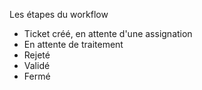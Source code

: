 

Les étapes du workflow

* Ticket créé, en attente d'une assignation
* En attente de traitement
* Rejeté
* Validé
* Fermé